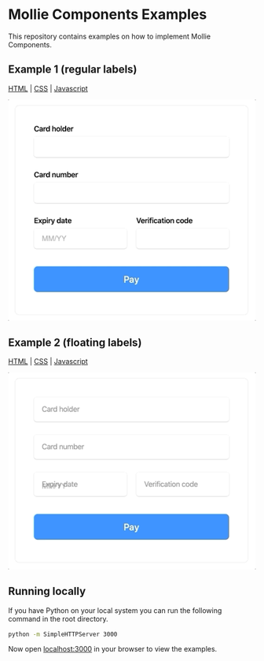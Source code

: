 # Mollie Components Examples

This repository contains examples on how to implement Mollie Components.

## Example 1 (regular labels)
[HTML](example-1/index.html) | [CSS](example-1/style.css) | [Javascript](example-1/script.js)

![](screenshots/example-1.gif)

## Example 2 (floating labels)
[HTML](example-2/index.html) | [CSS](example-2/style.css) | [Javascript](example-2/script.js)

![](screenshots/example-2.gif)

## Running locally

If you have Python on your local system you can run the following command in the root directory.

```bash
python -m SimpleHTTPServer 3000
```

Now open [localhost:3000](http://localhost:3000) in your browser to view
the examples.